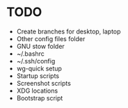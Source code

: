 # TODO
- Create branches for desktop, laptop
- Other config files folder
- GNU stow folder
- ~/.bashrc
- ~/.ssh/config
- wg-quick setup
- Startup scripts
- Screenshot scripts
- XDG locations
- Bootstrap script
